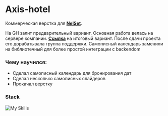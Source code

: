 <h1>Axis-hotel</h1>

<p>Коммерческая верстка для <b><a href="https://nelset.com/">NelSet</a></b>.</p>
<p>На GH залит предварительный вариант. Основная работа велась на сервере компании. <b><a href="https://axis-hotel.ru/">Ссылка</a></b> на итоговый вариант. После сдачи проекта его дорабатывала группа поддержки. Самописный календарь заменили на библиотечный для более простой интеграции с backendom</p>

<h3>Чему научился:</h3>
<ul>
  <li>Сделал самописный календарь для бронирования дат</li>
  <li>Сделал несколько самописных слайдеров</li>
  <li>Прокачал верстку</li>
</ul>

<h3>Stack</h3>

![My Skills](https://skillicons.dev/icons?i=html,css,sass,js,php)
